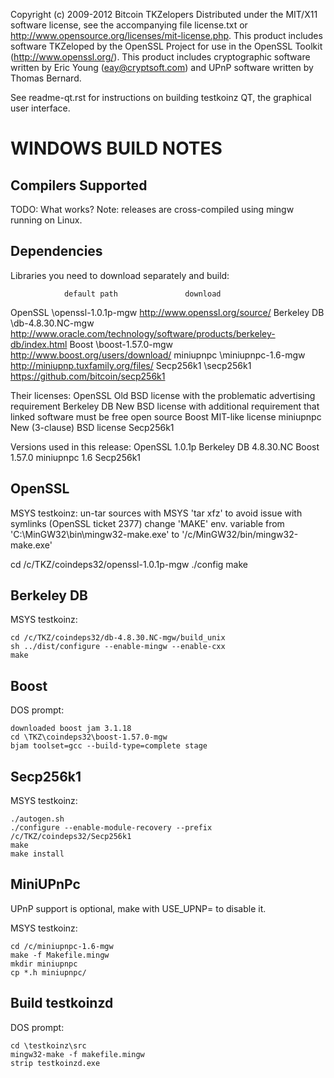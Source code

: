 Copyright (c) 2009-2012 Bitcoin TKZelopers
Distributed under the MIT/X11 software license, see the accompanying
file license.txt or http://www.opensource.org/licenses/mit-license.php.
This product includes software TKZeloped by the OpenSSL Project for use in
the OpenSSL Toolkit (http://www.openssl.org/).  This product includes
cryptographic software written by Eric Young (eay@cryptsoft.com) and UPnP
software written by Thomas Bernard.


See readme-qt.rst for instructions on building testkoinz QT, the
graphical user interface.

WINDOWS BUILD NOTES
===================

Compilers Supported
-------------------
TODO: What works?
Note: releases are cross-compiled using mingw running on Linux.


Dependencies
------------
Libraries you need to download separately and build:

                default path               download
OpenSSL         \openssl-1.0.1p-mgw        http://www.openssl.org/source/
Berkeley DB     \db-4.8.30.NC-mgw          http://www.oracle.com/technology/software/products/berkeley-db/index.html
Boost           \boost-1.57.0-mgw          http://www.boost.org/users/download/
miniupnpc       \miniupnpc-1.6-mgw         http://miniupnp.tuxfamily.org/files/
Secp256k1       \secp256k1                 https://github.com/bitcoin/secp256k1

Their licenses:
OpenSSL        Old BSD license with the problematic advertising requirement
Berkeley DB    New BSD license with additional requirement that linked software must be free open source
Boost          MIT-like license
miniupnpc      New (3-clause) BSD license
Secp256k1

Versions used in this release:
OpenSSL      1.0.1p
Berkeley DB  4.8.30.NC
Boost        1.57.0
miniupnpc    1.6
Secp256k1    


OpenSSL
-------
MSYS testkoinz:
un-tar sources with MSYS 'tar xfz' to avoid issue with symlinks (OpenSSL ticket 2377)
change 'MAKE' env. variable from 'C:\MinGW32\bin\mingw32-make.exe' to '/c/MinGW32/bin/mingw32-make.exe'

cd /c/TKZ/coindeps32/openssl-1.0.1p-mgw
./config
make

Berkeley DB
-----------
MSYS testkoinz:

    cd /c/TKZ/coindeps32/db-4.8.30.NC-mgw/build_unix
    sh ../dist/configure --enable-mingw --enable-cxx
    make

Boost
-----
DOS prompt:

    downloaded boost jam 3.1.18
    cd \TKZ\coindeps32\boost-1.57.0-mgw
    bjam toolset=gcc --build-type=complete stage

Secp256k1
-----------
MSYS testkoinz:

    ./autogen.sh
    ./configure --enable-module-recovery --prefix /c/TKZ/coindeps32/Secp256k1
    make
    make install

MiniUPnPc
---------
UPnP support is optional, make with USE_UPNP= to disable it.

MSYS testkoinz:

    cd /c/miniupnpc-1.6-mgw
    make -f Makefile.mingw
    mkdir miniupnpc
    cp *.h miniupnpc/

Build testkoinzd
-------
DOS prompt:

    cd \testkoinz\src
    mingw32-make -f makefile.mingw
    strip testkoinzd.exe

